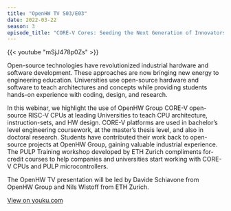 ```yaml
---
title: "OpenHW TV S03/E03"
date: 2022-03-22
season: 3
episode_title: "CORE-V Cores: Seeding the Next Generation of Innovators with Open-source RISC-V Processors"
---
```


{{< youtube "mSjJ478p0Zs" >}}

Open-source technologies have revolutionized industrial hardware and software development. These approaches are now bringing new energy to engineering education. Universities use open-source hardware and software to teach architectures and concepts while providing students hands-on experience with coding, design, and research.

In this webinar, we highlight the use of OpenHW Group CORE-V open-source RISC-V CPUs at leading Universities to teach CPU architecture, instruction-sets, and HW design. CORE-V platforms are used in bachelor’s level engineering coursework, at the master’s thesis level, and also in doctoral research. Students have contributed their work back to open-source projects at OpenHW Group, gaining valuable industrial experience. The PULP Training workshop developed by ETH Zurich compliments for-credit courses to help companies and universities start working with CORE-V CPUs and PULP microcontrollers.

The OpenHW TV presentation will be led by Davide Schiavone from OpenHW Group and Nils Wistoff from ETH Zurich.

[View on youku.com](https://v.youku.com/v_show/id_XNTg1NjQ4MDQ1Mg==.html)

